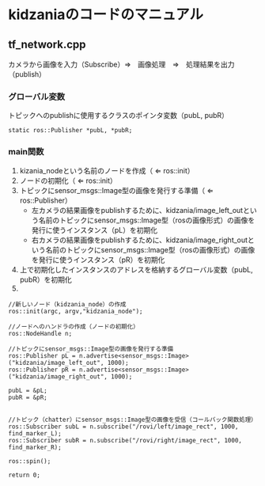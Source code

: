 # kidzaniaのコードのマニュアル

## tf_network.cpp
カメラから画像を入力（Subscribe）⇒　画像処理　⇒　処理結果を出力（publish）

### グローバル変数
トピックへのpublishに使用するクラスのポインタ変数（pubL, pubR）
```
static ros::Publisher *pubL, *pubR;
```

### main関数
1. kizania_nodeという名前のノードを作成（ ⇐ ros::init）
2. ノードの初期化（ ⇐ ros::init）
3. トピックにsensor_msgs::Image型の画像を発行する準備（ ⇐ ros::Publisher）
    - 左カメラの結果画像をpublishするために、kidzania/image_left_outという名前のトピックにsensor_msgs::Image型（rosの画像形式）の画像を発行に使うインスタンス（pL）を初期化
    - 右カメラの結果画像をpublishするために、kidzania/image_right_outという名前のトピックにsensor_msgs::Image型（rosの画像形式）の画像を発行に使うインスタンス（pR）を初期化
4. 上で初期化したインスタンスのアドレスを格納するグローバル変数（pubL, pubR）を初期化
5. 

```
//新しいノード（kidzania_node）の作成
ros::init(argc, argv,"kidzania_node");
	
//ノードへのハンドラの作成（ノードの初期化）
ros::NodeHandle n;
	
//トピックにsensor_msgs::Image型の画像を発行する準備
ros::Publisher pL = n.advertise<sensor_msgs::Image>("kidzania/image_left_out", 1000);
ros::Publisher pR = n.advertise<sensor_msgs::Image>("kidzania/image_right_out", 1000);
	
pubL = &pL;
pubR = &pR;
	
	
//トピック（chatter）にsensor_msgs::Image型の画像を受信（コールバック関数処理）
ros::Subscriber subL = n.subscribe("/rovi/left/image_rect", 1000, find_marker_L);
ros::Subscriber subR = n.subscribe("/rovi/right/image_rect", 1000, find_marker_R);
	
ros::spin();
	
return 0;
```

